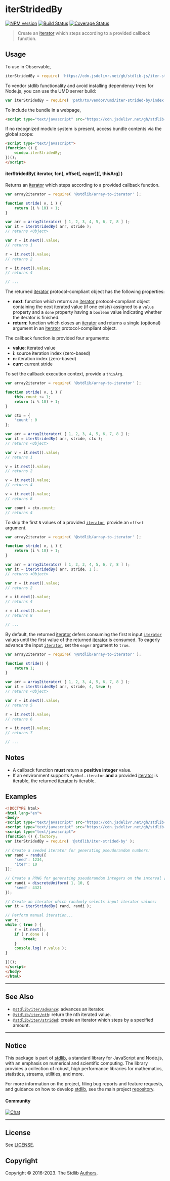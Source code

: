 <!--

@license Apache-2.0

Copyright (c) 2019 The Stdlib Authors.

Licensed under the Apache License, Version 2.0 (the "License");
you may not use this file except in compliance with the License.
You may obtain a copy of the License at

   http://www.apache.org/licenses/LICENSE-2.0

Unless required by applicable law or agreed to in writing, software
distributed under the License is distributed on an "AS IS" BASIS,
WITHOUT WARRANTIES OR CONDITIONS OF ANY KIND, either express or implied.
See the License for the specific language governing permissions and
limitations under the License.

-->

# iterStridedBy

[![NPM version][npm-image]][npm-url] [![Build Status][test-image]][test-url] [![Coverage Status][coverage-image]][coverage-url] <!-- [![dependencies][dependencies-image]][dependencies-url] -->

> Create an [iterator][mdn-iterator-protocol] which steps according to a provided callback function.

<!-- Section to include introductory text. Make sure to keep an empty line after the intro `section` element and another before the `/section` close. -->

<section class="intro">

</section>

<!-- /.intro -->

<!-- Package usage documentation. -->



<section class="usage">

## Usage

To use in Observable,

```javascript
iterStridedBy = require( 'https://cdn.jsdelivr.net/gh/stdlib-js/iter-strided-by@umd/browser.js' )
```

To vendor stdlib functionality and avoid installing dependency trees for Node.js, you can use the UMD server build:

```javascript
var iterStridedBy = require( 'path/to/vendor/umd/iter-strided-by/index.js' )
```

To include the bundle in a webpage,

```html
<script type="text/javascript" src="https://cdn.jsdelivr.net/gh/stdlib-js/iter-strided-by@umd/browser.js"></script>
```

If no recognized module system is present, access bundle contents via the global scope:

```html
<script type="text/javascript">
(function () {
    window.iterStridedBy;
})();
</script>
```

#### iterStridedBy( iterator, fcn\[, offset\[, eager]]\[, thisArg] )

Returns an [iterator][mdn-iterator-protocol] which steps according to a provided callback function.

```javascript
var array2iterator = require( '@stdlib/array-to-iterator' );

function stride( v, i ) {
    return (i % 10) + 1;
}

var arr = array2iterator( [ 1, 2, 3, 4, 5, 6, 7, 8 ] );
var it = iterStridedBy( arr, stride );
// returns <Object>

var r = it.next().value;
// returns 1

r = it.next().value;
// returns 2

r = it.next().value;
// returns 4

// ...
```

The returned [iterator][mdn-iterator-protocol] protocol-compliant object has the following properties:

-   **next**: function which returns an [iterator][mdn-iterator-protocol] protocol-compliant object containing the next iterated value (if one exists) assigned to a `value` property and a `done` property having a `boolean` value indicating whether the iterator is finished.
-   **return**: function which closes an [iterator][mdn-iterator-protocol] and returns a single (optional) argument in an [iterator][mdn-iterator-protocol] protocol-compliant object.

The callback function is provided four arguments:

-   **value**: iterated value
-   **i**: source iteration index (zero-based)
-   **n**: iteration index (zero-based)
-   **curr**: current stride

To set the callback execution context, provide a `thisArg`.

<!-- eslint-disable no-invalid-this -->

```javascript
var array2iterator = require( '@stdlib/array-to-iterator' );

function stride( v, i ) {
    this.count += 1;
    return (i % 10) + 1;
}

var ctx = {
    'count': 0
};

var arr = array2iterator( [ 1, 2, 3, 4, 5, 6, 7, 8 ] );
var it = iterStridedBy( arr, stride, ctx );
// returns <Object>

var v = it.next().value;
// returns 1

v = it.next().value;
// returns 2

v = it.next().value;
// returns 4

v = it.next().value;
// returns 8

var count = ctx.count;
// returns 4
```

To skip the first `N` values of a provided [`iterator`][mdn-iterator-protocol], provide an `offset` argument.

```javascript
var array2iterator = require( '@stdlib/array-to-iterator' );

function stride( v, i ) {
    return (i % 10) + 1;
}

var arr = array2iterator( [ 1, 2, 3, 4, 5, 6, 7, 8 ] );
var it = iterStridedBy( arr, stride, 1 );
// returns <Object>

var r = it.next().value;
// returns 2

r = it.next().value;
// returns 4

r = it.next().value;
// returns 8

// ...
```

By default, the returned [iterator][mdn-iterator-protocol] defers consuming the first `N` input [`iterator`][mdn-iterator-protocol] values until the first value of the returned [iterator][mdn-iterator-protocol] is consumed. To eagerly advance the input [`iterator`][mdn-iterator-protocol], set the `eager` argument to `true`.

```javascript
var array2iterator = require( '@stdlib/array-to-iterator' );

function stride() {
    return 1;
}

var arr = array2iterator( [ 1, 2, 3, 4, 5, 6, 7, 8 ] );
var it = iterStridedBy( arr, stride, 4, true );
// returns <Object>

var r = it.next().value;
// returns 5

r = it.next().value;
// returns 6

r = it.next().value;
// returns 7

// ...
```

</section>

<!-- /.usage -->

<!-- Package usage notes. Make sure to keep an empty line after the `section` element and another before the `/section` close. -->

<section class="notes">

## Notes

-   A callback function **must** return a **positive integer** value.
-   If an environment supports `Symbol.iterator` **and** a provided [iterator][mdn-iterator-protocol] is iterable, the returned [iterator][mdn-iterator-protocol] is iterable.

</section>

<!-- /.notes -->

<!-- Package usage examples. -->

<section class="examples">

## Examples

<!-- eslint no-undef: "error" -->

```html
<!DOCTYPE html>
<html lang="en">
<body>
<script type="text/javascript" src="https://cdn.jsdelivr.net/gh/stdlib-js/random-iter-randu@umd/browser.js"></script>
<script type="text/javascript" src="https://cdn.jsdelivr.net/gh/stdlib-js/random-base-discrete-uniform@umd/browser.js"></script>
<script type="text/javascript">
(function () {.factory;
var iterStridedBy = require( '@stdlib/iter-strided-by' );

// Create a seeded iterator for generating pseudorandom numbers:
var rand = randu({
    'seed': 1234,
    'iter': 10
});

// Create a PRNG for generating pseudorandom integers on the interval [1,10]:
var randi = discreteUniform( 1, 10, {
    'seed': 4321
});

// Create an iterator which randomly selects input iterator values:
var it = iterStridedBy( rand, randi );

// Perform manual iteration...
var r;
while ( true ) {
    r = it.next();
    if ( r.done ) {
        break;
    }
    console.log( r.value );
}

})();
</script>
</body>
</html>
```

</section>

<!-- /.examples -->

<!-- Section to include cited references. If references are included, add a horizontal rule *before* the section. Make sure to keep an empty line after the `section` element and another before the `/section` close. -->

<section class="references">

</section>

<!-- /.references -->

<!-- Section for related `stdlib` packages. Do not manually edit this section, as it is automatically populated. -->

<section class="related">

* * *

## See Also

-   <span class="package-name">[`@stdlib/iter/advance`][@stdlib/iter/advance]</span><span class="delimiter">: </span><span class="description">advances an iterator.</span>
-   <span class="package-name">[`@stdlib/iter/nth`][@stdlib/iter/nth]</span><span class="delimiter">: </span><span class="description">return the nth iterated value.</span>
-   <span class="package-name">[`@stdlib/iter/strided`][@stdlib/iter/strided]</span><span class="delimiter">: </span><span class="description">create an iterator which steps by a specified amount.</span>

</section>

<!-- /.related -->

<!-- Section for all links. Make sure to keep an empty line after the `section` element and another before the `/section` close. -->


<section class="main-repo" >

* * *

## Notice

This package is part of [stdlib][stdlib], a standard library for JavaScript and Node.js, with an emphasis on numerical and scientific computing. The library provides a collection of robust, high performance libraries for mathematics, statistics, streams, utilities, and more.

For more information on the project, filing bug reports and feature requests, and guidance on how to develop [stdlib][stdlib], see the main project [repository][stdlib].

#### Community

[![Chat][chat-image]][chat-url]

---

## License

See [LICENSE][stdlib-license].


## Copyright

Copyright &copy; 2016-2023. The Stdlib [Authors][stdlib-authors].

</section>

<!-- /.stdlib -->

<!-- Section for all links. Make sure to keep an empty line after the `section` element and another before the `/section` close. -->

<section class="links">

[npm-image]: http://img.shields.io/npm/v/@stdlib/iter-strided-by.svg
[npm-url]: https://npmjs.org/package/@stdlib/iter-strided-by

[test-image]: https://github.com/stdlib-js/iter-strided-by/actions/workflows/test.yml/badge.svg?branch=main
[test-url]: https://github.com/stdlib-js/iter-strided-by/actions/workflows/test.yml?query=branch:main

[coverage-image]: https://img.shields.io/codecov/c/github/stdlib-js/iter-strided-by/main.svg
[coverage-url]: https://codecov.io/github/stdlib-js/iter-strided-by?branch=main

<!--

[dependencies-image]: https://img.shields.io/david/stdlib-js/iter-strided-by.svg
[dependencies-url]: https://david-dm.org/stdlib-js/iter-strided-by/main

-->

[chat-image]: https://img.shields.io/gitter/room/stdlib-js/stdlib.svg
[chat-url]: https://gitter.im/stdlib-js/stdlib/

[stdlib]: https://github.com/stdlib-js/stdlib

[stdlib-authors]: https://github.com/stdlib-js/stdlib/graphs/contributors

[umd]: https://github.com/umdjs/umd
[es-module]: https://developer.mozilla.org/en-US/docs/Web/JavaScript/Guide/Modules

[deno-url]: https://github.com/stdlib-js/iter-strided-by/tree/deno
[umd-url]: https://github.com/stdlib-js/iter-strided-by/tree/umd
[esm-url]: https://github.com/stdlib-js/iter-strided-by/tree/esm
[branches-url]: https://github.com/stdlib-js/iter-strided-by/blob/main/branches.md

[stdlib-license]: https://raw.githubusercontent.com/stdlib-js/iter-strided-by/main/LICENSE

[mdn-iterator-protocol]: https://developer.mozilla.org/en-US/docs/Web/JavaScript/Reference/Iteration_protocols#The_iterator_protocol

<!-- <related-links> -->

[@stdlib/iter/advance]: https://github.com/stdlib-js/iter-advance/tree/umd

[@stdlib/iter/nth]: https://github.com/stdlib-js/iter-nth/tree/umd

[@stdlib/iter/strided]: https://github.com/stdlib-js/iter-strided/tree/umd

<!-- </related-links> -->

</section>

<!-- /.links -->
